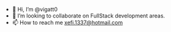 - 👋 Hi, I’m @vigatt0
- 💞️ I’m looking to collaborate on FullStack development areas.
- 📫 How to reach me xefi.1337@hotmail.com

<!---
vigatt0/vigatt0 is a ✨ special ✨ repository because its `README.md` (this file) appears on your GitHub profile.
You can click the Preview link to take a look at your changes.
--->
